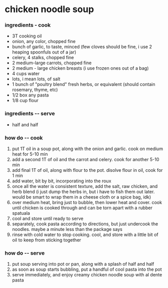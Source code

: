 # chicken noodle soup
### ingredients - cook
* 3T cooking oil
* onion, any color, chopped fine
* bunch of garlic, to taste, minced (few cloves should be fine, i use 2 heaping spoonfuls out of a jar)
* celery, 4 stalks, chopped fine
* 2 medium-large carrots, chopped fine
* 2 medium - large chicken breasts (i use frozen ones out of a bag)
* 4 cups water
* lots, i mean lots, of salt
* 1 bunch of "poultry blend" fresh herbs, or equivalent (should contain rosemary, thyme, etc)
* 1/2 box any pasta
* 1/8 cup flour

### ingredients -- serve
* half and half

### how do -- cook
1. put 1T oil in a soup pot, along with the onion and garlic. cook on medium heat for 5-10 min
2. add a second 1T of oil and the carrot and celery. cook for another 5-10 min
3. add final 1T of oil, along with flour to the pot. disolve flour in oil, cook for 1 min
4. add water, bit by bit, incorporating into the roux
5. once all the water is consistent texture, add the salt, raw chicken, and herb blend (i just dump the herbs in, but i have to fish them out later. would be smart to wrap them in a cheese cloth or a spice bag, idk)
6. over medium heat, bring just to bubble, then lower heat and cover. cook until chicken is cooked through and can be torn apart with a rubber spatuala
7. cool and store until ready to serve
8. separately, cook pasta according to directions, but just undercook the noodles. maybe a minute less than the package says
9. rinse with cold water to stop cooking. cool, and store with a little bit of oil to keep from sticking together

### how do -- serve
1. put soup serving into pot or pan, along with a splash of half and half
2. as soon as soup starts bubbling, put a handful of cool pasta into the pot
3. serve immediately, and enjoy creamy chicken noodle soup with al dente pasta
